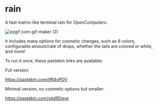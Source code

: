 # rain
A fast matrix-like terminal rain for OpenComputers.

![ezgif com-gif-maker (2)](https://user-images.githubusercontent.com/45747191/146657328-65481982-35c0-4120-ada5-bfa0fc6cfb39.gif)

It includes many options for cosmetic changes, such as 8 colors, configurable amount/rate of drops, whether the tails are colored or white, and more!

To run it once, these pastebin links are available:

Full version:

https://pastebin.com/ifR4vPDV

Minimal version, no cosmetic options but smaller:

https://pastebin.com/ykdRDgye
